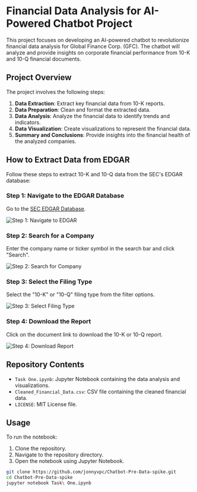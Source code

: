 # Financial Data Analysis for AI-Powered Chatbot Project

This project focuses on developing an AI-powered chatbot to revolutionize financial data analysis for Global Finance Corp. (GFC). The chatbot will analyze and provide insights on corporate financial performance from 10-K and 10-Q financial documents.

## Project Overview 

The project involves the following steps:
1. **Data Extraction**: Extract key financial data from 10-K reports.
2. **Data Preparation**: Clean and format the extracted data.
3. **Data Analysis**: Analyze the financial data to identify trends and indicators.
4. **Data Visualization**: Create visualizations to represent the financial data.
5. **Summary and Conclusions**: Provide insights into the financial health of the analyzed companies.

## How to Extract Data from EDGAR

Follow these steps to extract 10-K and 10-Q data from the SEC's EDGAR database:

### Step 1: Navigate to the EDGAR Database

Go to the [SEC EDGAR Database](https://www.sec.gov/edgar/searchedgar/companysearch.html).

![Step 1: Navigate to EDGAR]([screenshots/step1_navigate_to_edgar.png](https://github.com/jonnyvpc/Chatbot-Pre-Data-spike/blob/main/screenshots/1edgar_ss@1x.png?raw=true))

### Step 2: Search for a Company

Enter the company name or ticker symbol in the search bar and click "Search".

![Step 2: Search for Company](screenshots/step2_search_for_company.png)

### Step 3: Select the Filing Type

Select the "10-K" or "10-Q" filing type from the filter options.

![Step 3: Select Filing Type](screenshots/step3_select_filing_type.png)

### Step 4: Download the Report

Click on the document link to download the 10-K or 10-Q report.

![Step 4: Download Report](screenshots/step4_download_report.png)

## Repository Contents

- `Task One.ipynb`: Jupyter Notebook containing the data analysis and visualizations.
- `Cleaned_Financial_Data.csv`: CSV file containing the cleaned financial data.
- `LICENSE`: MIT License file.

## Usage

To run the notebook:
1. Clone the repository.
2. Navigate to the repository directory.
3. Open the notebook using Jupyter Notebook.

```sh
git clone https://github.com/jonnyvpc/Chatbot-Pre-Data-spike.git
cd Chatbot-Pre-Data-spike
jupyter notebook Task\ One.ipynb
